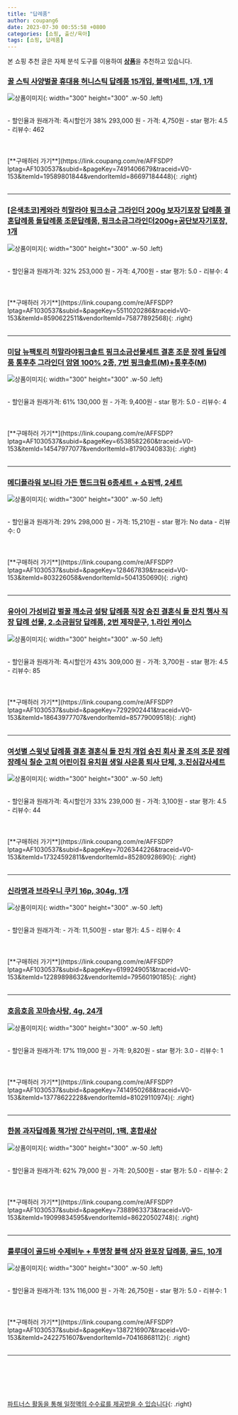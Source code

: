 ```yaml
---
title: "답례품"
author: coupang6
date: 2023-07-30 00:55:58 +0800
categories: [쇼핑, 출산/육아]
tags: [쇼핑, 답례품]
---
```


본 쇼핑 추천 글은 자체 분석 도구를 이용하여 [**상품**](https://link.coupang.com/a/bao1ui)을 추천하고 있습니다.

### [꿀 스틱 사양벌꿀 휴대용 허니스틱 답례품 15개입, 블랙1세트, 1개, 1개](https://link.coupang.com/re/AFFSDP?lptag=AF1030537&subid=&pageKey=7491406679&traceid=V0-153&itemId=19589801844&vendorItemId=86697184448)

![상품이미지](https://thumbnail9.coupangcdn.com/thumbnails/remote/230x230ex/image/vendor_inventory/dbcd/9d1640f058092063ca896abbfd72a6b57aec986dbc7c2fd4e1a874576b14.png){: width="300" height="300" .w-50 .left}


<br>
- 할인율과 원래가격: 즉시할인가 38%  293,000   원
- 가격: 4,750원
- star 평가: 4.5
- 리뷰수: 462
<br>
<br>
<br>
<br>
[**구매하러 가기**](https://link.coupang.com/re/AFFSDP?lptag=AF1030537&subid=&pageKey=7491406679&traceid=V0-153&itemId=19589801844&vendorItemId=86697184448){: .right}
<br>
<br>

---

### [[은색초코]케와라 히말라야 핑크소금 그라인더 200g 보자기포장 답례품 결혼답례품 돌답례품 조문답례품, 핑크소금그라인더200g+공단보자기포장, 1개](https://link.coupang.com/re/AFFSDP?lptag=AF1030537&subid=&pageKey=5511020286&traceid=V0-153&itemId=8590622511&vendorItemId=75877892568)

![상품이미지](https://thumbnail10.coupangcdn.com/thumbnails/remote/230x230ex/image/vendor_inventory/fe61/3a5e65a51d635363db050b99a92cd4c194ed8c46b578d779a10899e78fa3.jpg){: width="300" height="300" .w-50 .left}


<br>
- 할인율과 원래가격: 32%  253,000   원
- 가격: 4,700원
- star 평가: 5.0
- 리뷰수: 4
<br>
<br>
<br>
<br>
[**구매하러 가기**](https://link.coupang.com/re/AFFSDP?lptag=AF1030537&subid=&pageKey=5511020286&traceid=V0-153&itemId=8590622511&vendorItemId=75877892568){: .right}
<br>
<br>

---

### [미담 뉴팩토리 히말라야핑크솔트 핑크소금선물세트 결혼 조문 장례 돌답례품 통후추 그라인더 암염 100% 2종, 7번 핑크솔트(M)+통후추(M)](https://link.coupang.com/re/AFFSDP?lptag=AF1030537&subid=&pageKey=6538582260&traceid=V0-153&itemId=14547977077&vendorItemId=81790340833)

![상품이미지](https://thumbnail7.coupangcdn.com/thumbnails/remote/230x230ex/image/vendor_inventory/c39c/280f0394a8b1f029d522fec69d2bd013f92b0d1fbd0cc220bc89e78d9a90.jpg){: width="300" height="300" .w-50 .left}


<br>
- 할인율과 원래가격: 61%  130,000   원
- 가격: 9,400원
- star 평가: 5.0
- 리뷰수: 4
<br>
<br>
<br>
<br>
[**구매하러 가기**](https://link.coupang.com/re/AFFSDP?lptag=AF1030537&subid=&pageKey=6538582260&traceid=V0-153&itemId=14547977077&vendorItemId=81790340833){: .right}
<br>
<br>

---

### [메디플라워 보니타 가든 핸드크림 6종세트 + 쇼핑백, 2세트](https://link.coupang.com/re/AFFSDP?lptag=AF1030537&subid=&pageKey=128467839&traceid=V0-153&itemId=803226058&vendorItemId=5041350690)

![상품이미지](https://thumbnail8.coupangcdn.com/thumbnails/remote/230x230ex/image/product/image/vendoritem/2019/09/19/5041350690/5c63fa3f-43b6-499b-b440-0002ecffa0ac.jpg){: width="300" height="300" .w-50 .left}


<br>
- 할인율과 원래가격: 29%  298,000   원
- 가격: 15,210원
- star 평가: No data
- 리뷰수: 0
<br>
<br>
<br>
<br>
[**구매하러 가기**](https://link.coupang.com/re/AFFSDP?lptag=AF1030537&subid=&pageKey=128467839&traceid=V0-153&itemId=803226058&vendorItemId=5041350690){: .right}
<br>
<br>

---

### [유아이 가성비갑 벌꿀 깨소금 설탕 답례품 직장 승진 결혼식 돌 잔치 행사 직장 답례 선물, 2.소금원당 답례품, 2번 제작문구, 1.라인 케이스](https://link.coupang.com/re/AFFSDP?lptag=AF1030537&subid=&pageKey=7292902441&traceid=V0-153&itemId=18643977707&vendorItemId=85779009518)

![상품이미지](https://thumbnail9.coupangcdn.com/thumbnails/remote/230x230ex/image/vendor_inventory/0415/4ba53d4a991f16f6e416563e8617b9aef8b19fe43c4e7a376a2d8795d7f4.jpg){: width="300" height="300" .w-50 .left}


<br>
- 할인율과 원래가격: 즉시할인가 43%  309,000   원
- 가격: 3,700원
- star 평가: 4.5
- 리뷰수: 85
<br>
<br>
<br>
<br>
[**구매하러 가기**](https://link.coupang.com/re/AFFSDP?lptag=AF1030537&subid=&pageKey=7292902441&traceid=V0-153&itemId=18643977707&vendorItemId=85779009518){: .right}
<br>
<br>

---

### [여섯별 스윗넛 답례품 결혼 결혼식 돌 잔치 개업 승진 회사 꿀 조의 조문 장례 장례식 칠순 고희 어린이집 유치원 생일 사은품 퇴사 단체, 3.진심감사세트](https://link.coupang.com/re/AFFSDP?lptag=AF1030537&subid=&pageKey=7026344226&traceid=V0-153&itemId=17324592811&vendorItemId=85280928690)

![상품이미지](https://thumbnail8.coupangcdn.com/thumbnails/remote/230x230ex/image/vendor_inventory/09f7/8927e0141bf75d5dc254465cdd36d262c6a1280397c3d1fef34246eeb7ef.jpg){: width="300" height="300" .w-50 .left}


<br>
- 할인율과 원래가격: 즉시할인가 33%  239,000   원
- 가격: 3,100원
- star 평가: 4.5
- 리뷰수: 44
<br>
<br>
<br>
<br>
[**구매하러 가기**](https://link.coupang.com/re/AFFSDP?lptag=AF1030537&subid=&pageKey=7026344226&traceid=V0-153&itemId=17324592811&vendorItemId=85280928690){: .right}
<br>
<br>

---

### [신라명과 브라우니 쿠키 16p, 304g, 1개](https://link.coupang.com/re/AFFSDP?lptag=AF1030537&subid=&pageKey=6199249051&traceid=V0-153&itemId=12289898632&vendorItemId=79560190185)

![상품이미지](https://thumbnail6.coupangcdn.com/thumbnails/remote/230x230ex/image/retail/images/2021/11/22/16/7/cc52b834-7cdb-4d5f-95ad-26b3d5b51367.jpg){: width="300" height="300" .w-50 .left}


<br>
- 할인율과 원래가격: 
- 가격: 11,500원
- star 평가: 4.5
- 리뷰수: 4
<br>
<br>
<br>
<br>
[**구매하러 가기**](https://link.coupang.com/re/AFFSDP?lptag=AF1030537&subid=&pageKey=6199249051&traceid=V0-153&itemId=12289898632&vendorItemId=79560190185){: .right}
<br>
<br>

---

### [호음호음 꼬마솜사탕, 4g, 24개](https://link.coupang.com/re/AFFSDP?lptag=AF1030537&subid=&pageKey=7414950268&traceid=V0-153&itemId=13778622228&vendorItemId=81029110974)

![상품이미지](https://thumbnail10.coupangcdn.com/thumbnails/remote/230x230ex/image/retail/images/3071353692722538-dc619e65-f3ea-4108-a6be-c8e17b827566.jpg){: width="300" height="300" .w-50 .left}


<br>
- 할인율과 원래가격: 17%  119,000   원
- 가격: 9,820원
- star 평가: 3.0
- 리뷰수: 1
<br>
<br>
<br>
<br>
[**구매하러 가기**](https://link.coupang.com/re/AFFSDP?lptag=AF1030537&subid=&pageKey=7414950268&traceid=V0-153&itemId=13778622228&vendorItemId=81029110974){: .right}
<br>
<br>

---

### [한봄 과자답례품 책가방 간식꾸러미, 1팩, 혼합새상](https://link.coupang.com/re/AFFSDP?lptag=AF1030537&subid=&pageKey=7388963373&traceid=V0-153&itemId=19099834595&vendorItemId=86220502748)

![상품이미지](https://thumbnail7.coupangcdn.com/thumbnails/remote/230x230ex/image/vendor_inventory/a38b/693a920c41fea47cb393a66c89a1666c94dfa558d158cd0fd66e42a2c5d1.jpg){: width="300" height="300" .w-50 .left}


<br>
- 할인율과 원래가격: 62%  79,000   원
- 가격: 20,500원
- star 평가: 5.0
- 리뷰수: 2
<br>
<br>
<br>
<br>
[**구매하러 가기**](https://link.coupang.com/re/AFFSDP?lptag=AF1030537&subid=&pageKey=7388963373&traceid=V0-153&itemId=19099834595&vendorItemId=86220502748){: .right}
<br>
<br>

---

### [룰루데이 골드바 수제비누 + 투명창 블랙 상자 완포장 답례품, 골드, 10개](https://link.coupang.com/re/AFFSDP?lptag=AF1030537&subid=&pageKey=1387216907&traceid=V0-153&itemId=2422751607&vendorItemId=70416868112)

![상품이미지](https://thumbnail9.coupangcdn.com/thumbnails/remote/230x230ex/image/retail/images/728499411469920-9ddeda71-9919-48cc-b3ba-38ae5d007e0c.jpg){: width="300" height="300" .w-50 .left}


<br>
- 할인율과 원래가격: 13%  116,000   원
- 가격: 26,750원
- star 평가: 5.0
- 리뷰수: 1
<br>
<br>
<br>
<br>
[**구매하러 가기**](https://link.coupang.com/re/AFFSDP?lptag=AF1030537&subid=&pageKey=1387216907&traceid=V0-153&itemId=2422751607&vendorItemId=70416868112){: .right}
<br>
<br>

---
<br><br><br><br><br> [파트너스 활동을 통해 일정액의 수수료를 제공받을 수 있습니다](https://link.coupang.com/a/bao1ui){: .right}